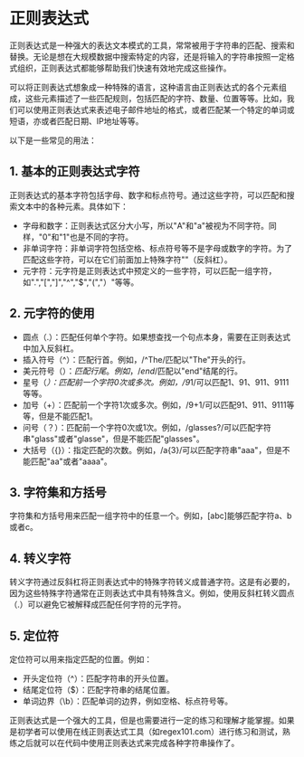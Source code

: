 # 正则表达式

正则表达式是一种强大的表达文本模式的工具，常常被用于字符串的匹配、搜索和替换。无论是想在大规模数据中搜索特定的内容，还是将输入的字符串按照一定格式组织，正则表达式都能够帮助我们快速有效地完成这些操作。

可以将正则表达式想象成一种特殊的语言，这种语言由正则表达式的各个元素组成，这些元素描述了一些匹配规则，包括匹配的字符、数量、位置等等。比如，我们可以使用正则表达式来表述电子邮件地址的格式，或者匹配某一个特定的单词或短语，亦或者匹配日期、IP地址等等。

以下是一些常见的用法：

## 1. 基本的正则表达式字符

正则表达式的基本字符包括字母、数字和标点符号。通过这些字符，可以匹配和搜索文本中的各种元素。具体如下：

- 字母和数字：正则表达式区分大小写，所以"A"和"a"被视为不同字符。同样，"0"和"1"也是不同的字符。
- 非单词字符：非单词字符包括空格、标点符号等不是字母或数字的字符。为了匹配这些字符，可以在它们前面加上特殊字符"\"（反斜杠）。
- 元字符：元字符是正则表达式中预定义的一些字符，可以匹配一组字符，如".","[","]","^","$","(","）"等等。

## 2. 元字符的使用

- 圆点（.）：匹配任何单个字符。如果想查找一个句点本身，需要在正则表达式中加入反斜杠。
- 插入符号（^）：匹配行首。例如，/^The/匹配以"The"开头的行。
- 美元符号（$）：匹配行尾。例如，/end$/匹配以"end"结尾的行。
- 星号（*）：匹配前一个字符0次或多次。例如，/9*1/可以匹配1、91、911、9111等等。
- 加号（+）：匹配前一个字符1次或多次。例如，/9+1/可以匹配91、911、9111等等，但是不能匹配1。
- 问号（？）：匹配前一个字符0次或1次。例如，/glasses?/可以匹配字符串"glass"或者"glasse"，但是不能匹配"glasses"。
- 大括号（{}）：指定匹配的次数。例如，/a{3}/可以匹配字符串"aaa"，但是不能匹配"aa"或者"aaaa"。

## 3. 字符集和方括号

字符集和方括号用来匹配一组字符中的任意一个。例如，[abc]能够匹配字符a、b或者c。

## 4. 转义字符

转义字符通过反斜杠将正则表达式中的特殊字符转义成普通字符。这是有必要的，因为这些特殊字符通常在正则表达式中具有特殊含义。例如，使用反斜杠转义圆点（.）可以避免它被解释成匹配任何字符的元字符。

## 5. 定位符

定位符可以用来指定匹配的位置。例如：

- 开头定位符（^）：匹配字符串的开头位置。
- 结尾定位符（$）：匹配字符串的结尾位置。
- 单词边界（\b）：匹配单词的边界，例如空格、标点符号等。

正则表达式是一个强大的工具，但是也需要进行一定的练习和理解才能掌握。如果是初学者可以使用在线正则表达式工具（如regex101.com）进行练习和测试，熟练之后就可以在代码中使用正则表达式来完成各种字符串操作了。